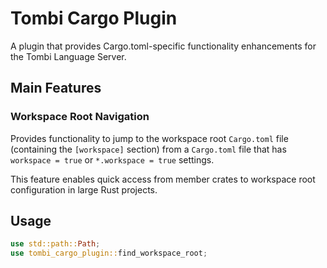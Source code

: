 # Tombi Cargo Plugin

A plugin that provides Cargo.toml-specific functionality enhancements for the Tombi Language Server.

## Main Features

### Workspace Root Navigation

Provides functionality to jump to the workspace root `Cargo.toml` file (containing the `[workspace]` section)
from a `Cargo.toml` file that has `workspace = true` or `*.workspace = true` settings.

This feature enables quick access from member crates to workspace root configuration in large Rust projects.

## Usage

```rust
use std::path::Path;
use tombi_cargo_plugin::find_workspace_root;
